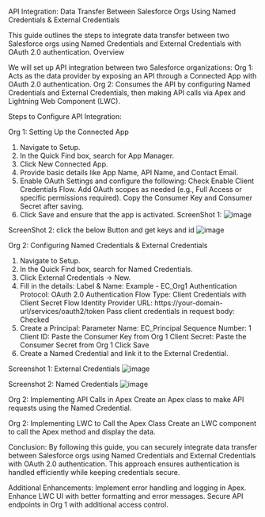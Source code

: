 API Integration: Data Transfer Between Salesforce Orgs Using Named Credentials & External Credentials

This guide outlines the steps to integrate data transfer between two Salesforce orgs using Named Credentials and External Credentials with OAuth 2.0 authentication.
Overview

We will set up API integration between two Salesforce organizations:
Org 1: Acts as the data provider by exposing an API through a Connected App with OAuth 2.0 authentication.
Org 2: Consumes the API by configuring Named Credentials and External Credentials, then making API calls via Apex and Lightning Web Component (LWC).

Steps to Configure API Integration:

Org 1: Setting Up the Connected App
1. Navigate to Setup.
2. In the Quick Find box, search for App Manager.
3. Click New Connected App.
4. Provide basic details like App Name, API Name, and Contact Email.
5. Enable OAuth Settings and configure the following:
    Check Enable Client Credentials Flow.
    Add OAuth scopes as needed (e.g., Full Access or specific permissions required).
    Copy the Consumer Key and Consumer Secret after saving.
6. Click Save and ensure that the app is activated.
ScreenShot 1:
![image](https://github.com/user-attachments/assets/ba31534b-1234-420c-8fc1-8fd0f6f437f8)

ScreenShot 2: click the below Button and get keys and id
![image](https://github.com/user-attachments/assets/f82dfacd-62ee-4524-96ea-e866e133e111)


Org 2: Configuring Named Credentials & External Credentials
1. Navigate to Setup.
2. In the Quick Find box, search for Named Credentials.
3. Click External Credentials → New.
4. Fill in the details:
    Label & Name: Example - EC_Org1
    Authentication Protocol: OAuth 2.0
    Authentication Flow Type: Client Credentials with Client Secret Flow
    Identity Provider URL: https://your-domain-url/services/oauth2/token
    Pass client credentials in request body: Checked
5. Create a Principal:
    Parameter Name: EC_Principal
    Sequence Number: 1
    Client ID: Paste the Consumer Key from Org 1
    Client Secret: Paste the Consumer Secret from Org 1
    Click Save
6. Create a Named Credential and link it to the External Credential.

Screenshot 1: External Credentials
![image](https://github.com/user-attachments/assets/02273e26-079f-4ceb-8fa2-dcf5ba2d36b0)

Screenshot 2: Named Credentials
![image](https://github.com/user-attachments/assets/2842e7c6-d5b8-4f7c-aa7d-4b8366dbf709)


Org 2: Implementing API Calls in Apex
Create an Apex class to make API requests using the Named Credential.

Org 2: Implementing LWC to Call the Apex Class
Create an LWC component to call the Apex method and display the data.


Conclusion:
    By following this guide, you can securely integrate data transfer between Salesforce orgs using Named Credentials and External Credentials with OAuth 2.0 authentication. This approach ensures authentication is handled efficiently while keeping credentials secure.

Additional Enhancements:
Implement error handling and logging in Apex.
Enhance LWC UI with better formatting and error messages.
Secure API endpoints in Org 1 with additional access control.
